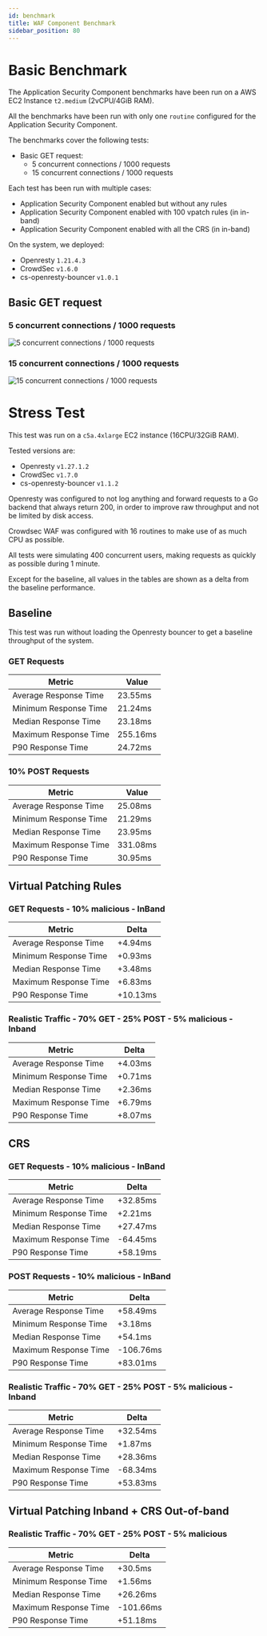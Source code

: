 ```yaml
---
id: benchmark
title: WAF Component Benchmark
sidebar_position: 80
---
```


<!--

 - benchmark as previously done by KKA

 - naked
 - with a few vpatch rules
 - with full CRS
 - ?!

-->

# Basic Benchmark

The Application Security Component benchmarks have been run on a AWS EC2 Instance `t2.medium` (2vCPU/4GiB RAM).

All the benchmarks have been run with only one `routine` configured for the Application Security Component.

The benchmarks cover the following tests:

- Basic GET request:
  - 5 concurrent connections / 1000 requests
  - 15 concurrent connections / 1000 requests

<!--- POST request (50Ko body):
  - 5 concurrent connections / 1000 requests
  - 15 concurrent connections / 1000 requests
-->

Each test has been run with multiple cases:

- Application Security Component enabled but without any rules
- Application Security Component enabled with 100 vpatch rules (in in-band)
- Application Security Component enabled with all the CRS (in in-band)

On the system, we deployed:

- Openresty `1.21.4.3`
- CrowdSec `v1.6.0`
- cs-openresty-bouncer `v1.0.1`

## Basic GET request

### 5 concurrent connections / 1000 requests

![5 concurrent connections / 1000 requests](/img/appsec/bench/basic_get_appsec_one_routine_5_1000.png)

### 15 concurrent connections / 1000 requests

![15 concurrent connections / 1000 requests](/img/appsec/bench/basic_get_appsec_one_routine_15_1000.png)

<!--
## POST request (50Ko body)

### 5 concurrent connections / 1000 requests

![5 concurrent connections / 1000 requests](/img/appsec/bench/big_post_appsec_one_routine_5_1000.png)

### 15 concurrent connections / 1000 requests

![15 concurrent connections / 1000 requests](/img/appsec/bench/big_post_appsec_one_routine_15_1000.png)
-->

# Stress Test

This test was run on a `c5a.4xlarge` EC2 instance (16CPU/32GiB RAM).

Tested versions are:

- Openresty `v1.27.1.2`
- CrowdSec `v1.7.0`
- cs-openresty-bouncer `v1.1.2`

Openresty was configured to not log anything and forward requests to a Go backend that always return 200, in order to improve raw throughput and not be limited by disk access.

Crowdsec WAF was configured with 16 routines to make use of as much CPU as possible.

All tests were simulating 400 concurrent users, making requests as quickly as possible during 1 minute.

Except for the baseline, all values in the tables are shown as a delta from the baseline performance.

## Baseline

This test was run without loading the Openresty bouncer to get a baseline throughput of the system.

### GET Requests

| Metric                | Value    |
| --------------------- | -------- |
| Average Response Time | 23.55ms  |
| Minimum Response Time | 21.24ms  |
| Median Response Time  | 23.18ms  |
| Maximum Response Time | 255.16ms |
| P90 Response Time     | 24.72ms  |

### 10% POST Requests

| Metric                | Value    |
| --------------------- | -------- |
| Average Response Time | 25.08ms  |
| Minimum Response Time | 21.29ms  |
| Median Response Time  | 23.95ms  |
| Maximum Response Time | 331.08ms |
| P90 Response Time     | 30.95ms  |

## Virtual Patching Rules

### GET Requests - 10% malicious - InBand

| Metric                | Delta    |
| --------------------- | -------- |
| Average Response Time | +4.94ms  |
| Minimum Response Time | +0.93ms  |
| Median Response Time  | +3.48ms  |
| Maximum Response Time | +6.83ms  |
| P90 Response Time     | +10.13ms |

### Realistic Traffic - 70% GET - 25% POST - 5% malicious - Inband

| Metric                | Delta   |
| --------------------- | ------- |
| Average Response Time | +4.03ms |
| Minimum Response Time | +0.71ms |
| Median Response Time  | +2.36ms |
| Maximum Response Time | +6.79ms |
| P90 Response Time     | +8.07ms |

## CRS

### GET Requests - 10% malicious - InBand

| Metric                | Delta    |
| --------------------- | -------- |
| Average Response Time | +32.85ms |
| Minimum Response Time | +2.21ms  |
| Median Response Time  | +27.47ms |
| Maximum Response Time | -64.45ms |
| P90 Response Time     | +58.19ms |

### POST Requests - 10% malicious - InBand

| Metric                | Delta     |
| --------------------- | --------- |
| Average Response Time | +58.49ms  |
| Minimum Response Time | +3.18ms   |
| Median Response Time  | +54.1ms   |
| Maximum Response Time | -106.76ms |
| P90 Response Time     | +83.01ms  |

### Realistic Traffic - 70% GET - 25% POST - 5% malicious - Inband

| Metric                | Delta    |
| --------------------- | -------- |
| Average Response Time | +32.54ms |
| Minimum Response Time | +1.87ms  |
| Median Response Time  | +28.36ms |
| Maximum Response Time | -68.34ms |
| P90 Response Time     | +53.83ms |

## Virtual Patching Inband + CRS Out-of-band

### Realistic Traffic - 70% GET - 25% POST - 5% malicious

| Metric                | Delta     |
| --------------------- | --------- |
| Average Response Time | +30.5ms   |
| Minimum Response Time | +1.56ms   |
| Median Response Time  | +26.26ms  |
| Maximum Response Time | -101.66ms |
| P90 Response Time     | +51.18ms  |
